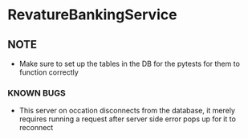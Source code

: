 # RevatureBankingService

## NOTE
- Make sure to set up the tables in the DB for the pytests for them to function correctly

### KNOWN BUGS
- This server on occation disconnects from the database, it merely requires running a request after server side error pops up for it to reconnect
